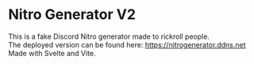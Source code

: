 # Nitro Generator V2
This is a fake Discord Nitro generator made to rickroll people.\
The deployed version can be found here: https://nitrogenerator.ddns.net \
Made with Svelte and Vite.